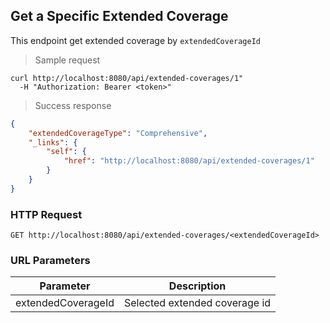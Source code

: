 ## Get a Specific Extended Coverage

This endpoint get extended coverage by <code>extendedCoverageId</code>

> Sample request

```shell
curl http://localhost:8080/api/extended-coverages/1"
  -H "Authorization: Bearer <token>"
```

> Success response

```json
{
    "extendedCoverageType": "Comprehensive",
    "_links": {
        "self": {
            "href": "http://localhost:8080/api/extended-coverages/1"
        }
    }
}
```

### HTTP Request

`GET http://localhost:8080/api/extended-coverages/<extendedCoverageId>`

### URL Parameters

Parameter | Description
--------- | -----------
extendedCoverageId | Selected extended coverage id
